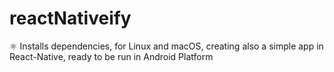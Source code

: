 # reactNativeify
⚛️ Installs dependencies, for Linux and macOS, creating also a simple app in React-Native, ready to be run in Android Platform
